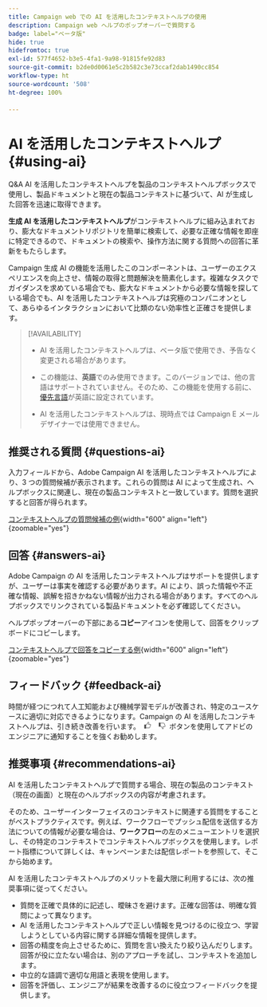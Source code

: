 ```yaml
---
title: Campaign web での AI を活用したコンテキストヘルプの使用
description: Campaign web ヘルプのポップオーバーで質問する
badge: label="ベータ版"
hide: true
hidefromtoc: true
exl-id: 577f4652-b3e5-4fa1-9a98-91815fe92d83
source-git-commit: b2de0d0061e5c2b582c3e73ccaf2dab1490cc854
workflow-type: ht
source-wordcount: '508'
ht-degree: 100%

---
```


# AI を活用したコンテキストヘルプ {#using-ai}

Q&amp;A AI を活用したコンテキストヘルプを製品のコンテキストヘルプボックスで使用し、製品ドキュメントと現在の製品コンテキストに基づいて、AI が生成した回答を迅速に取得できます。

**生成 AI を活用したコンテキストヘルプ**&#x200B;がコンテキストヘルプに組み込まれており、膨大なドキュメントリポジトリを簡単に検索して、必要な正確な情報を即座に特定できるので、ドキュメントの検索や、操作方法に関する質問への回答に革新をもたらします。

Campaign 生成 AI の機能を活用したこのコンポーネントは、ユーザーのエクスペリエンスを向上させ、情報の取得と問題解決を簡素化します。複雑なタスクでガイダンスを求めている場合でも、膨大なドキュメントから必要な情報を探している場合でも、AI を活用したコンテキストヘルプは究極のコンパニオンとして、あらゆるインタラクションにおいて比類のない効率性と正確さを提供します。

<!--
[Animation showing AI-powered contextual help in action](assets/do-not-localize/CH+AI-BETA.gif)-->

>[!AVAILABILITY]
>
>* AI を活用したコンテキストヘルプは、ベータ版で使用でき、予告なく変更される場合があります。
>
>* この機能は、**英語**&#x200B;でのみ使用できます。このバージョンでは、他の言語はサポートされていません。そのため、この機能を使用する前に、[優先言語](connect-to-campaign.md#language-pref)が英語に設定されています。
>
>* AI を活用したコンテキストヘルプは、現時点では Campaign E メールデザイナーでは使用できません。

<!--
## Consent {#consent-ai}

Campaign knowledge assistant embedded in the contextual help boxes uses AI. Your use of this capability constitutes consent that the information you provide in your session will be collected, used, disclosed, and retained by Adobe in accordance with the terms of Adobe's Customer Feedback Program. Please do not provide any personal information about yourself or other parties (including your name or contact information) in the knowledge assistant.

## Privacy {#privacy-ai}

Your data is encrypted and private following our standard data protection practices. Learn more about [Adobe Privacy Policies](https://www.adobe.com/privacy/policy.html){target="_blank"}.

The knowledge assistant AI capability does not use your data to train our models. We do not allow any partners or third parties to use your data for training their models or any other purpose.

For information specific to Adobe AI policies in Experience Cloud apps and solutions, refer to [this page](https://business.adobe.com/products/sensei/adobe-sensei.html){target="_blank"}.
-->

## 推奨される質問 {#questions-ai}

入力フィールドから、Adobe Campaign AI を活用したコンテキストヘルプにより、3 つの質問候補が表示されます。これらの質問は AI によって生成され、ヘルプボックスに関連し、現在の製品コンテキストと一致しています。質問を選択すると回答が得られます。

[コンテキストヘルプの質問候補の例](assets/do-not-localize/suggested-questions.png){width="600" align="left"}{zoomable="yes"}

## 回答 {#answers-ai}

Adobe Campaign の AI を活用したコンテキストヘルプはサポートを提供しますが、ユーザーは事実を確認する必要があります。AI により、誤った情報や不正確な情報、誤解を招きかねない情報が出力される場合があります。すべてのヘルプボックスでリンクされている製品ドキュメントを必ず確認してください。

ヘルプポップオーバーの下部にある&#x200B;**コピー**&#x200B;アイコンを使用して、回答をクリップボードにコピーします。

[コンテキストヘルプで回答をコピーする例](assets/do-not-localize/copy-answer.png){width="600" align="left"}{zoomable="yes"}

## フィードバック {#feedback-ai}

時間が経つにつれて人工知能および機械学習モデルが改善され、特定のユースケースに適切に対応できるようになります。Campaign の AI を活用したコンテキストヘルプは、引き続き改善を行います。  <img src="assets/do-not-localize/thumb.png" width="10%"/> ボタンを使用してアドビのエンジニアに通知することを強くお勧めします。

## 推奨事項 {#recommendations-ai}

AI を活用したコンテキストヘルプで質問する場合、現在の製品のコンテキスト（現在の画面）と現在のヘルプボックスの内容が考慮されます。

そのため、ユーザーインターフェイスのコンテキストに関連する質問をすることがベストプラクティスです。例えば、ワークフローでプッシュ配信を送信する方法についての情報が必要な場合は、**ワークフロー**&#x200B;の左のメニューエントリを選択し、その特定のコンテキストでコンテキストヘルプボックスを使用します。レポート指標について詳しくは、キャンペーンまたは配信レポートを参照して、そこから始めます。

AI を活用したコンテキストヘルプのメリットを最大限に利用するには、次の推奨事項に従ってください。

* 質問を正確で具体的に記述し、曖昧さを避けます。正確な回答は、明確な質問によって異なります。
* AI を活用したコンテキストヘルプで正しい情報を見つけるのに役立つ、学習しようとしている内容に関する詳細な情報を提供します。
* 回答の精度を向上させるために、質問を言い換えたり絞り込んだりします。回答が役に立たない場合は、別のアプローチを試し、コンテキストを追加します。
* 中立的な語調で適切な用語と表現を使用します。
* 回答を評価し、エンジニアが結果を改善するのに役立つフィードバックを提供します。